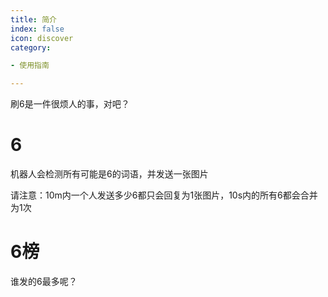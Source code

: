```yaml
---
title: 简介
index: false
icon: discover
category:

- 使用指南

---
```



刷6是一件很烦人的事，对吧？

# 6

机器人会检测所有可能是6的词语，并发送一张图片

请注意：10m内一个人发送多少6都只会回复为1张图片，10s内的所有6都会合并为1次

# 6榜

谁发的6最多呢？